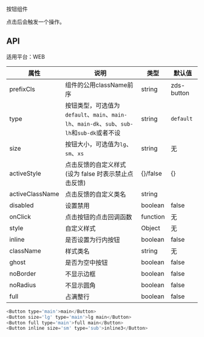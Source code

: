 按钮组件

点击后会触发一个操作。

## API

适用平台：WEB

| 属性            | 说明                                                                                         | 类型     | 默认值     |
| --------------- | -------------------------------------------------------------------------------------------- | -------- | ---------- |
| prefixCls       | 组件的公用className前序                                                                      | string   | zds-button |
| type            | 按钮类型，可选值为`default`、`main`、`main-lh`、`main-dk`、`sub`、`sub-lh`和`sub-dk`或者不设 | string   | `default`  |
| size            | 按钮大小，可选值为`lg`、`sm`、`xs`                                                           | string   | 无         |
| activeStyle     | 点击反馈的自定义样式 (设为 false 时表示禁止点击反馈)                                         | {}/false | {}         |
| activeClassName | 点击反馈的自定义类名                                                                         | string   |            |
| disabled        | 设置禁用                                                                                     | boolean  | false      |
| onClick         | 点击按钮的点击回调函数                                                                       | function | 无         |
| style           | 自定义样式                                                                                   | Object   | 无         |
| inline          | 是否设置为行内按钮                                                                           | boolean  | false      |
| className       | 样式类名                                                                                     | string   | 无         |
| ghost           | 是否为空中按钮                                                                               | boolean  | false      |
| noBorder        | 不显示边框                                                                                   | boolean  | false      |
| noRadius        | 不显示圆角                                                                                   | boolean  | false      |
| full        | 占满整行                                                                                   | boolean  | false      |

```JavaScript
<Button type='main'>main</Button>
<Button size='lg' type='main'>lg main</Button>
<Button full type='main'>full main</Button>
<Button inline size='sm' type='sub'>inline3</Button>
```